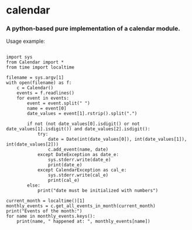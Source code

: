 # calendar
### A python-based pure implementation of a calendar module.

Usage example:

<pre><code>
import sys
from Calendar import *
from time import localtime

filename = sys.argv[1]
with open(filename) as f:
    c = Calendar()
    events = f.readlines()
    for event in events:
        event = event.split(" ")
        name = event[0]
        date_values = event[1].rstrip().split(".")

        if not (not date_values[0].isdigit() or not date_values[1].isdigit()) and date_values[2].isdigit():
            try:
                date = Date(int(date_values[0]), int(date_values[1]), int(date_values[2]))
                c.add_event(name, date)
            except DateException as date_e:
                sys.stderr.write(date_e)
                print(date_e)
            except CalendarException as cal_e:
                sys.stderr.write(cal_e)
                print(cal_e)
        else:
            print("date must be initialized with numbers")

current_month = localtime()[1]
monthly_events = c.get_all_events_in_month(current_month)
print("Events of the month:")
for name in monthly_events.keys():
    print(name, " happened at: ", monthly_events[name])
 </code></pre>
